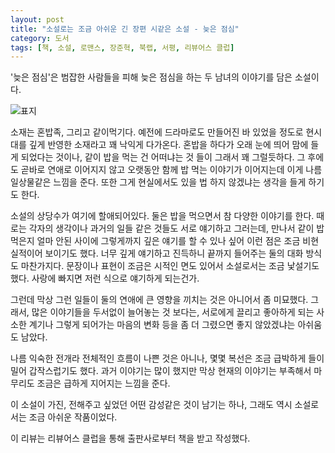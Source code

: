 ```yaml
---
layout: post
title: "소설로는 조금 아쉬운 긴 장편 시같은 소설 - 늦은 점심"
category: 도서
tags: [책, 소설, 로맨스, 장준혁, 북랩, 서평, 리뷰어스 클럽]
---
```


'늦은 점심'은
범잡한 사람들을 피해 늦은 점심을 하는 두 남녀의 이야기를 담은 소설이다.

![표지](https://lh3.googleusercontent.com/epzYkbqMn-C95PFPzlqaq8ZQ3aTRW38-mVsvmM6R5Hgk62A88_v_7Xr_8Vy-nZHBtC2Sg-PMVXIDDA=s480)

소재는 혼밥족, 그리고 같이먹기다.
예전에 드라마로도 만들어진 바 있었을 정도로 현시대를 깊게 반영한 소재라고 꽤 낙익게 다가온다.
혼밥을 하다가 오래 눈에 띄어 맘에 들게 되었다는 것이나,
같이 밥을 먹는 건 어떠냐는 것 들이 그래서 꽤 그럴듯하다.
그 후에도 곧바로 연애로 이어지지 않고 오랫동안 함께 밥 먹는 이야기가 이어지는데
이게 나름 일상물같은 느낌을 준다.
또한 그게 현실에서도 있을 법 하지 않겠냐는 생각을 들게 하기도 한다.

소설의 상당수가 여기에 할애되어있다.
둘은 밥을 먹으면서 참 다양한 이야기를 한다.
때로는 각자의 생각이나 과거의 일들 같은 것들도 서로 얘기하고 그러는데,
만나서 같이 밥 먹은지 얼마 안된 사이에 그렇게까지 깊은 얘기를 할 수 있나 싶어
이런 점은 조금 비현실적이어 보이기도 했다.
너무 깊게 얘기하고 진득하니 끝까지 들어주는 둘의 대화 방식도 마찬가지다.
문장이나 표현이 조금은 시적인 면도 있어서 소설로서는 조금 낯설기도 했다.
사랑에 빠지면 저런 식으로 얘기하게 되는건가.

그런데 막상 그런 일들이 둘의 연애에 큰 영향을 끼치는 것은 아니어서 좀 미묘했다.
그래서, 많은 이야기들을 두서없이 늘어놓는 것 보다는,
서로에게 끌리고 좋아하게 되는 사소한 계기나 그렇게 되어가는 마음의 변화 등을
좀 더 그렸으면 좋지 않았겠냐는 아쉬움도 남았다.

나름 익숙한 전개라 전체적인 흐름이 나쁜 것은 아니나,
몇몇 복선은 조금 급박하게 들이밀어 갑작스럽기도 했다.
과거 이야기는 많이 했지만 막상 현재의 이야기는 부족해서
마무리도 조금은 급하게 지어지는 느낌을 준다.

이 소설이 가진, 전해주고 싶었던 어떤 감성같은 것이 남기는 하나,
그래도 역시 소설로서는 조금 아쉬운 작품이었다.



<div class="im im-info">
이 리뷰는 리뷰어스 클럽을 통해 출판사로부터 책을 받고 작성했다.
</div>
